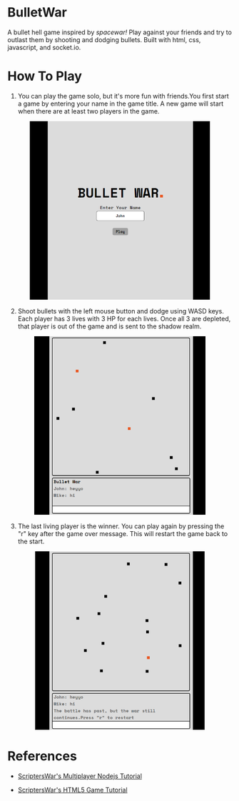 # BulletWar

A bullet hell game inspired by <i>spacewar!</i> Play against your friends and try to outlast them by shooting and dodging bullets. Built with html, css, javascript, and socket.io.

# How To Play

1. You can play the game solo, but it's more fun with friends.You first start a game by entering your name in the game title. A new game will start when there are at least two players in the game.

<p align="center">
   <img src="./images/GameTitle.png" height=400>
</p>

2. Shoot bullets with the left mouse button and dodge using WASD keys. Each player has 3 lives with 3 HP for each lives. Once all 3 are depleted, that player is out of the game and is sent to the shadow realm.

<p align="center">
   <img src="./images/GameScreen.png" height=400>
</p>

3. The last living player is the winner. You can play again by pressing the "r" key after the game over message. This will restart the game back to the start.
<p align="center">
   <img src="./images/GameEnd.png" height=400>
</p>

# References

- [ScriptersWar's Multiplayer Nodejs Tutorial](https://scripterswar.com/tutorial/nodejs#)

- [ScriptersWar's HTML5 Game Tutorial](https://scripterswar.com/tutorial/html5)
